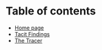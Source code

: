 # Table of contents

* [Home page](README.md)
* [Tacit Findings](tacit-findings.md)
* [The Tracer](the-tracer.md)

